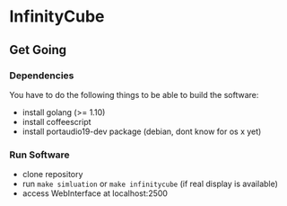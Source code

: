 # InfinityCube

## Get Going

### Dependencies
You have to do the following things to be able to build the software:

* install golang (>= 1.10)
* install coffeescript
* install portaudio19-dev package (debian, dont know for os x yet)

### Run Software

* clone repository
* run `make simluation` or `make infinitycube` (if real display is available)
* access WebInterface at localhost:2500
